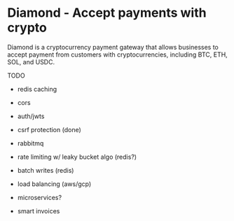 # Diamond - Accept payments with crypto
Diamond is a cryptocurrency payment gateway that allows businesses to accept payment from customers with cryptocurrencies, including BTC, ETH, SOL, and USDC.

TODO
- redis caching
- cors
- auth/jwts
- csrf protection (done)
- rabbitmq
- rate limiting w/ leaky bucket algo (redis?)

- batch writes (redis)

- load balancing (aws/gcp)
- microservices?

- smart invoices


<!-- 
### Design
- Postgres for main data storage
- Login system + JWTs for authentication/authorization, oauth
- Distributed system for scalability
- Redis for caching

### Planned Features:
- Add a customer to your database to easily send bills to them
- Email/mobile notifications when a bill is sent and when a payment is sent/received 
- Fraud Detection algorithm based on wallet transaction history, age, etc
- Breakdown of holdings for businesses + analytics
    - failed payments, top customers by spend, # transactions over time, gross sales, etc.
    - a table that shows all transactions -- the date, the customer email, amount, currency, status (Succeeded, failed, cancelled, refunded, disputed), option to export as CSV
- Ability to send simple one-time payments, as well as subscriptions/recurring payments
- Ability to create fundraisers/donations
- Ability to swap between coins across the same chain (i.e. stablecoin to spot token or vice versa)
- Cashing out stablecoins to fiat currency
- Assistance with tax filing

#### Dependencies
- solscan api, cryptoapis, circle API -->